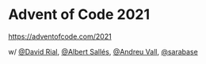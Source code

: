 # Advent of Code 2021

https://adventofcode.com/2021 

w/ [@David Rial](https://github.com/DavidRialFigols/adventOfCode2021), [@Albert Sallés](https://github.com/albertsalles4/advent-of-code-2021), [@Andreu Vall](https://github.com/andreu-vall/advent-of-code-2021), [@sarabase](https://github.com/sarabase/advent-of-code-2021)

